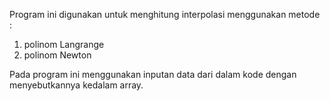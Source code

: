 Program ini digunakan untuk menghitung interpolasi menggunakan metode :

1. polinom Langrange
2. polinom Newton

Pada program ini menggunakan inputan data dari dalam kode dengan menyebutkannya kedalam array.
